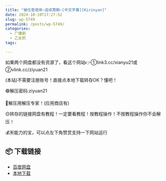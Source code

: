 ```yaml
---
title: "被任意使用~连续蒿朝~[中文字幕][Kirinyan]"
date: 2024-10-10T17:27:52
slug: wp-5749
permalink: /posts/wp-5749/
categories:
  - 广播剧
  - 乙女抓
tags:

---
```


如果两个网盘都没有资源了，看这个网站👉①link3.cc/xianyu21或②vlink.cc/ziyuan21

(本站)不需要注册账号！直接点本地下载转存OK？懂吧！

🟢解压密码:ziyuan21

🔵解压用解压专家！(应用商店有)

🟡转存的链接网盘有教程！一定要看教程！按教程操作！不按教程操作你不会解压！

💰🈶能力的宝，可以点左下角赞赏支持一下网站运行

## 📦 下载链接
- [百度网盘](https://blziyuan21.com/pay-download/5749?key=4150fb72a9&down_id=0)
- [本地下载](https://blziyuan21.com/pay-download/5749?key=4150fb72a9&down_id=1)

